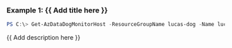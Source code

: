 ### Example 1: {{ Add title here }}
```powershell
PS C:\> Get-AzDataDogMonitorHost -ResourceGroupName lucas-dog -Name lucasdatadog

```

{{ Add description here }}
